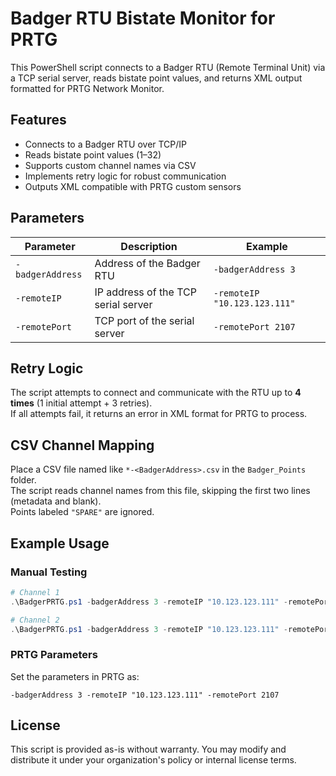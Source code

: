 # Badger RTU Bistate Monitor for PRTG

This PowerShell script connects to a Badger RTU (Remote Terminal Unit) via a TCP serial server, reads bistate point values, and returns XML output formatted for PRTG Network Monitor.

## Features

- Connects to a Badger RTU over TCP/IP  
- Reads bistate point values (1–32)  
- Supports custom channel names via CSV  
- Implements retry logic for robust communication  
- Outputs XML compatible with PRTG custom sensors  

## Parameters

| Parameter        | Description                                | Example                      |
|------------------|--------------------------------------------|------------------------------|
| `-badgerAddress` | Address of the Badger RTU                  | `-badgerAddress 3`           |
| `-remoteIP`      | IP address of the TCP serial server        | `-remoteIP "10.123.123.111"` |
| `-remotePort`    | TCP port of the serial server              | `-remotePort 2107`           |

## Retry Logic

The script attempts to connect and communicate with the RTU up to **4 times** (1 initial attempt + 3 retries).  
If all attempts fail, it returns an error in XML format for PRTG to process.

## CSV Channel Mapping

Place a CSV file named like `*-<BadgerAddress>.csv` in the `Badger_Points` folder.  
The script reads channel names from this file, skipping the first two lines (metadata and blank).  
Points labeled `"SPARE"` are ignored.

## Example Usage

### Manual Testing

```powershell
# Channel 1
.\BadgerPRTG.ps1 -badgerAddress 3 -remoteIP "10.123.123.111" -remotePort 2107

# Channel 2
.\BadgerPRTG.ps1 -badgerAddress 3 -remoteIP "10.123.123.111" -remotePort 2108
```

### PRTG Parameters

Set the parameters in PRTG as:
```
-badgerAddress 3 -remoteIP "10.123.123.111" -remotePort 2107
```

## License

This script is provided as-is without warranty. You may modify and distribute it under your organization's policy or internal license terms.
